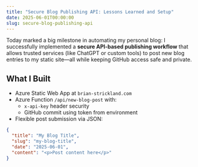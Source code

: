 ```yaml
---
title: "Secure Blog Publishing API: Lessons Learned and Setup"
date: 2025-06-01T00:00:00
slug: secure-blog-publishing-api
---
```


Today marked a big milestone in automating my personal blog: I successfully implemented a **secure API-based publishing workflow** that allows trusted services (like ChatGPT or custom tools) to post new blog entries to my static site—all while keeping GitHub access safe and private.

## What I Built

- Azure Static Web App at `brian-strickland.com`
- Azure Function `/api/new-blog-post` with:
  - `x-api-key` header security
  - GitHub commit using token from environment
- Flexible post submission via JSON:

```json
{
  "title": "My Blog Title",
  "slug": "my-blog-title",
  "date": "2025-06-01",
  "content": "<p>Post content here</p>"
}
